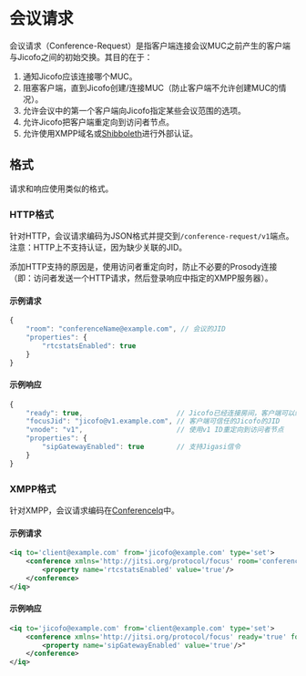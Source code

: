 # 会议请求

会议请求（Conference-Request）是指客户端连接会议MUC之前产生的客户端与Jicofo之间的初始交换。其目的在于：
1. 通知Jicofo应该连接哪个MUC。
2. 阻塞客户端，直到Jicofo创建/连接MUC（防止客户端不允许创建MUC的情况）。
3. 允许会议中的第一个客户端向Jicofo指定某些会议范围的选项。
4. 允许Jicofo把客户端重定向到访问者节点。
5. 允许使用XMPP域名或[Shibboleth](https://github.com/jitsi/jicofo/blob/master/doc/shibboleth.md)进行外部认证。

## 格式

请求和响应使用类似的格式。

### HTTP格式

针对HTTP，会议请求编码为JSON格式并提交到`/conference-request/v1`端点。注意：HTTP上不支持认证，因为缺少关联的JID。

添加HTTP支持的原因是，使用访问者重定向时，防止不必要的Prosody连接（即：访问者发送一个HTTP请求，然后登录响应中指定的XMPP服务器）。

#### 示例请求

```js
{
    "room": "conferenceName@example.com", // 会议的JID
    "properties": {
        "rtcstatsEnabled": true
    }
}
```

#### 示例响应

```js
{
    "ready": true,                       // Jicofo已经连接房间，客户端可以继续
    "focusJid": "jicofo@v1.example.com", // 客户端可信任的Jicofo的JID
    "vnode": "v1",                       // 使用v1 ID重定向到访问者节点
    "properties": {
        "sipGatewayEnabled": true        // 支持Jigasi信令
    }
}
```

### XMPP格式

针对XMPP，会议请求编码在[ConferenceIq](https://github.com/jitsi/jitsi-xmpp-extensions/blob/master/src/main/java/org/jitsi/xmpp/extensions/jitsimeet/ConferenceIq.java)中。

#### 示例请求

```xml
<iq to='client@example.com' from='jicofo@example.com' type='set'>
    <conference xmlns='http://jitsi.org/protocol/focus' room='conferenceName@example.com'>
        <property name='rtcstatsEnabled' value='true'/>
    </conference>
</iq>
```

#### 示例响应

```xml
<iq to='jicofo@example.com' from='client@example.com' type='set'>
    <conference xmlns='http://jitsi.org/protocol/focus' ready='true' focusJid='jicofo@v1.example.com' vnode='v1'>
        <property name='sipGatewayEnabled' value='true'/>"
    </conference>
</iq>
```
